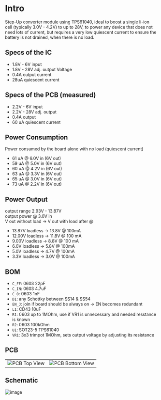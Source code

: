 # Intro

Step-Up converter module using TPS61040, ideal to boost a single li-ion cell (typically 3.0V - 4.2V) to up to 28V, to power any device that does not need lots of current, but requires a very low quiescent current to ensure the battery is not drained, when there is no load.

## Specs of the IC

- 1.8V - 6V input
- 1.8V - 28V adj. output Voltage
- 0.4A output current
- 28uA quiescent current

## Specs of the PCB (measured)

- 2.2V - 6V input
- 2.2V - 28V adj. output
- 0.4A output
- 60 uA quiescent current

## Power Consumption 

Power consumed by the board alone with no load (quiescent current)

- 61 uA @ 6.0V in (6V out)
- 59 uA @ 5.0V in (6V out)
- 60 uA @ 4.2V in (6V out)
- 63 uA @ 3.3V in (6V out)
- 65 uA @ 3.0V in (6V out)
- 73 uA @ 2.2V in (6V out)

## Power Output

output range 2.93V - 13.87V  
output power @ 3.0V in  
V out without load -> V out with load after @  

- 13.87V loadless -> 13.8V @ 100mA  
- 12.00V loadless -> 11.8V @ 100 mA  
- 9.00V loadless -> 8.8V @ 100 mA  
- 6.0V loadless -> 5.8V @ 100mA  
- 5.0V loadless -> 4.7V @ 100mA  
- 3.3V loadless -> 3.0V @ 100mA  

## BOM

- `C_FF`: 0603 22pF
- `C_IN`: 0603 4.7uF
- `C_O`: 0603 1nF
- `D1`: any Schottky between SS14 & SS54
- `EN_J`: join if board should be always on -> EN becomes redundant
- `L1`: CD43 10uF
- `R1`: 0603 up to 1MOhm, use if VR1 is unnecessary and needed resstance is known
- `R2`: 0603 100kOhm
- `U1`: SOT23-5 TPS61040
- `VR1`: 3x3 trimpot 1MOhm, sets output voltage by adjusting its resistance

## PCB

<table>
  <tr>
    <td>
      <img src="https://github.com/user-attachments/assets/31651223-e9b4-47c7-9ef5-5136ddd4020e" alt="PCB Top View"/>
    </td>
    <td>
      <img src="https://github.com/user-attachments/assets/234b297c-94e8-4f43-a435-858336d23dcf" alt="PCB Bottom View"/>
    </td>
  </tr>
</table>

## Schematic

![image](https://github.com/user-attachments/assets/afcf28a0-c3f1-46bf-a150-96de484e08ad)
